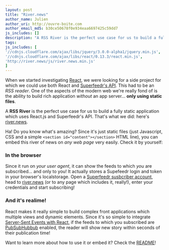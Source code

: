 ```yaml
---
layout: post
title: "River.news"
author_name: Julien
author_uri: http://ouvre-boite.com
author_email_md5: b30ce50678f0e934eaa6697425c59dd7
js_includes: []
description: "A RSS River is the perfect use case for us to build a fully static application which uses React.js and Superfeedr's API. That's what we did: here's http://river.news."
tags: 
js_includes: [
'//cdnjs.cloudflare.com/ajax/libs/jquery/3.0.0-alpha1/jquery.min.js',
'//cdnjs.cloudflare.com/ajax/libs/react/0.13.3/react.min.js',
'http://river.news/js/river.news.min.js'
]
---
```


When we started investigating [React](https://facebook.github.io/react/), we were looking for a side project for which we could use both React and [Superfeedr's API](http://push.superfeedr.com/). This had to be an *RSS reader*. One of the aspects of the modern web we're really fond of is the ability to build rich application *without* an app server... **only using static files**.

A **RSS River** is the perfect use case for us to build a fully static application which uses React.js and Superfeedr's API. That's what we did: here's [river.news](http://river.news/).

Ha! Do you know what's amazing? Since it's just static files (just Javascript, CSS and a simple `<section id="content"></section>` HTML line), you can embed this river of news on *any web page* very easily. Check it by yourself:

<style>
.img-responsive {
	max-width: 100%;, height: auto; display: block;
}
</style>

<section id="content"></section>

### In the browser

Since it run on *your user agent*, it can show the feeds to which *you* are subscribed... and only to you! It actually stores a Supefeedr login and token in your browser's localstorage. Open a [Superfeedr susbcriber account](https://superfeedr.com/subscriber/), head to [river.news](http://river.news/) (or to any page which includes it, really!), enter your credentials and start subscribing!

### And it's realime!

React makes it really simple to build complex front applications which multiple views and dynamic elements. Since it's so simple to integrate [Server-Sent Events with React](/react-server-sent-events/), if the feeds to which you subscribed are [PubSubHubbub](https://en.wikipedia.org/wiki/PubSubHubbub) enabled, the reader will show new story within seconds of their publication time!

Want to learn more about how to use it or embed it? Check the [README](https://github.com/superfeedr/river.news/blob/master/README.markdown)!




